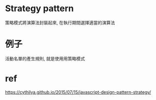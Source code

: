 # Strategy pattern
策略模式將演算法封裝起來,
在執行期間選擇適當的演算法

# 例子
活動名單的產生規則, 就是使用用策略模式

# ref
https://cythilya.github.io/2015/07/15/javascript-design-pattern-strategy/
